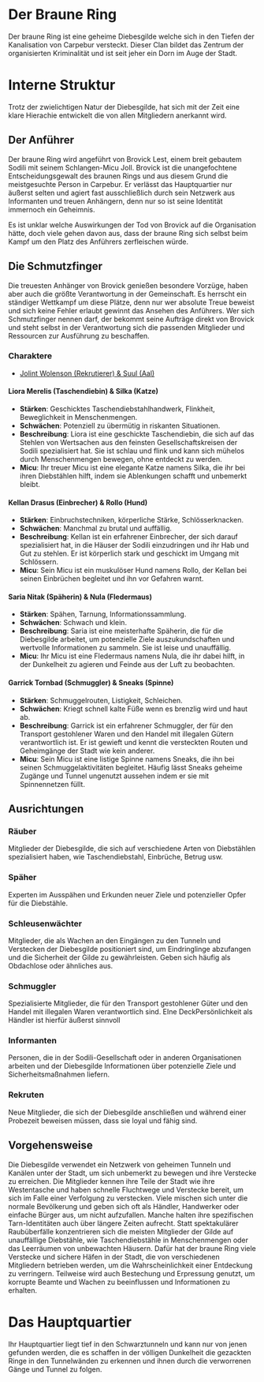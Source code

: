 # Der Braune Ring

Der braune Ring ist eine geheime Diebesgilde welche sich in den Tiefen der Kanalisation von Carpebur versteckt. Dieser Clan bildet das Zentrum der organisierten Kriminalität und ist seit jeher ein Dorn im Auge der Stadt. 

# Interne Struktur

Trotz der zwielichtigen Natur der Diebesgilde, hat sich mit der Zeit eine klare Hierachie entwickelt die von allen Mitgliedern anerkannt wird.

## Der Anführer

Der braune Ring wird angeführt von Brovick Lest, einem breit gebautem Sodili mit seinem Schlangen-Micu Joll. Brovick ist die unangefochtene Entscheidungsgewalt des braunen Rings und aus diesem Grund die meistgesuchte Person in Carpebur. Er verlässt das Hauptquartier nur äußerst selten und agiert fast ausschließlich durch sein Netzwerk aus Informanten und treuen Anhängern, denn nur so ist seine Identität immernoch ein Geheimnis. 

Es ist unklar welche Auswirkungen der Tod von Brovick auf die Organisation hätte, doch viele gehen davon aus, dass der braune Ring sich selbst beim Kampf um den Platz des Anführers zerfleischen würde.

## Die Schmutzfinger

Die treuesten Anhänger von Brovick genießen besondere Vorzüge, haben aber auch die größte Verantwortung in der Gemeinschaft. Es herrscht ein ständiger Wettkampf um diese Plätze, denn nur wer absolute Treue beweist und sich keine Fehler erlaubt gewinnt das Ansehen des Anführers. Wer sich Schmutzfinger nennen darf, der bekommt seine Aufträge direkt von Brovick und steht selbst in der Verantwortung sich die passenden Mitglieder und Ressourcen zur Ausführung zu beschaffen.

### Charaktere

* [Jolint Wolenson (Rekrutierer) & Suul (Aal)](/content/Voelker/Lateralen/Sodili/Charaktere/Jolint-Enol-Wolenson/index.md)

#### Liora Merelis (Taschendiebin) & Silka (Katze)
* **Stärken**: Geschicktes Taschendiebstahlhandwerk, Flinkheit, Beweglichkeit in Menschenmengen.
* **Schwächen**: Potenziell zu übermütig in riskanten Situationen.
* **Beschreibung**: Liora ist eine geschickte Taschendiebin, die sich auf das Stehlen von Wertsachen aus den feinsten Gesellschaftskreisen der Sodili spezialisiert hat. Sie ist schlau und flink und kann sich mühelos durch Menschenmengen bewegen, ohne entdeckt zu werden.
* **Micu**: Ihr treuer Micu ist eine elegante Katze namens Silka, die ihr bei ihren Diebstählen hilft, indem sie Ablenkungen schafft und unbemerkt bleibt.

#### Kellan Drasus (Einbrecher) & Rollo (Hund)
* **Stärken**: Einbruchstechniken, körperliche Stärke, Schlösserknacken.
* **Schwächen**: Manchmal zu brutal und auffällig.
* **Beschreibung**: Kellan ist ein erfahrener Einbrecher, der sich darauf spezialisiert hat, in die Häuser der Sodili einzudringen und ihr Hab und Gut zu stehlen. Er ist körperlich stark und geschickt im Umgang mit Schlössern.
* **Micu**: Sein Micu ist ein muskulöser Hund namens Rollo, der Kellan bei seinen Einbrüchen begleitet und ihn vor Gefahren warnt.

#### Saria Nitak (Späherin) & Nula (Fledermaus)
* **Stärken**: Spähen, Tarnung, Informationssammlung.
* **Schwächen**: Schwach und klein.
* **Beschreibung**: Saria ist eine meisterhafte Späherin, die für die Diebesgilde arbeitet, um potenzielle Ziele auszukundschaften und wertvolle Informationen zu sammeln. Sie ist leise und unauffällig.
* **Micu**: Ihr Micu ist eine Fledermaus namens Nula, die ihr dabei hilft, in der Dunkelheit zu agieren und Feinde aus der Luft zu beobachten.

#### Garrick Tornbad (Schmuggler) & Sneaks (Spinne)
* **Stärken**: Schmuggelrouten, Listigkeit, Schleichen.
* **Schwächen**: Kriegt schnell kalte Füße wenn es brenzlig wird und haut ab.
* **Beschreibung**: Garrick ist ein erfahrener Schmuggler, der für den Transport gestohlener Waren und den Handel mit illegalen Gütern verantwortlich ist. Er ist gewieft und kennt die versteckten Routen und Geheimgänge der Stadt wie kein anderer.
* **Micu**: Sein Micu ist eine listige Spinne namens Sneaks, die ihn bei seinen Schmuggelaktivitäten begleitet. Häufig lässt Sneaks geheime Zugänge und Tunnel ungenutzt aussehen indem er sie mit Spinnennetzen füllt.

## Ausrichtungen
        
### Räuber
Mitglieder der Diebesgilde, die sich auf verschiedene Arten von Diebstählen spezialisiert haben, wie Taschendiebstahl, Einbrüche, Betrug usw.

### Späher
Experten im Ausspähen und Erkunden neuer Ziele und potenzieller Opfer für die Diebstähle.
        
### Schleusenwächter
Mitglieder, die als Wachen an den Eingängen zu den Tunneln und Verstecken der Diebesgilde positioniert sind, um Eindringlinge abzufangen und die Sicherheit der Gilde zu gewährleisten. Geben sich häufig als Obdachlose oder ähnliches aus.
        
### Schmuggler
Spezialisierte Mitglieder, die für den Transport gestohlener Güter und den Handel mit illegalen Waren verantwortlich sind. EIne DeckPersönlichkeit als Händler ist hierfür äußerst sinnvoll

### Informanten
Personen, die in der Sodili-Gesellschaft oder in anderen Organisationen arbeiten und der Diebesgilde Informationen über potenzielle Ziele und Sicherheitsmaßnahmen liefern.
        
### Rekruten
Neue Mitglieder, die sich der Diebesgilde anschließen und während einer Probezeit beweisen müssen, dass sie loyal und fähig sind.

## Vorgehensweise
Die Diebesgilde verwendet ein Netzwerk von geheimen Tunneln und Kanälen unter der Stadt, um sich unbemerkt zu bewegen und ihre Verstecke zu erreichen. Die Mitglieder kennen ihre Teile der Stadt wie ihre Westentasche und haben schnelle Fluchtwege und Verstecke bereit, um sich im Falle einer Verfolgung zu verstecken. Viele mischen sich unter die normale Bevölkerung und geben sich oft als Händler, Handwerker oder einfache Bürger aus, um nicht aufzufallen. Manche halten ihre spezifischen Tarn-Identitäten auch über längere Zeiten aufrecht. Statt spektakulärer Raubüberfälle konzentrieren sich die meisten Mitglieder der Gilde auf unauffällige Diebstähle, wie Taschendiebstähle in Menschenmengen oder das Leerräumen von unbewachten Häusern. Dafür hat der braune Ring viele Verstecke und sichere Häfen in der Stadt, die von verschiedenen Mitgliedern betrieben werden, um die Wahrscheinlichkeit einer Entdeckung zu verringern. Teilweise wird auch Bestechung und Erpressung genutzt, um korrupte Beamte und Wachen zu beeinflussen und Informationen zu erhalten. 


# Das Hauptquartier

Ihr Hauptquartier liegt tief in den Schwarztunneln und kann nur von jenen gefunden werden, die es schaffen in der völligen Dunkelheit die gezackten Ringe in den Tunnelwänden zu erkennen und ihnen durch die verworrenen Gänge und Tunnel zu folgen.